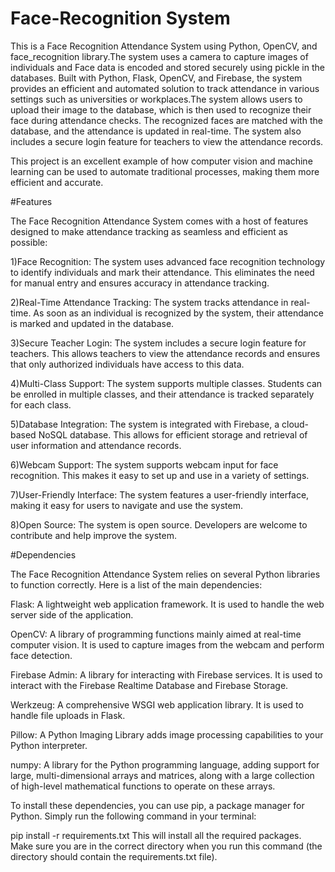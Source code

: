 # Face-Recognition System

This is a Face Recognition Attendance System using Python, OpenCV, and face_recognition library.The system uses a camera to capture images of individuals and  Face data is encoded and stored securely using pickle in the databases.
Built with Python, Flask, OpenCV, and Firebase, the system provides an efficient and automated solution to track attendance in various settings such as universities or workplaces.The system allows users to upload their image to the database, which is then used to recognize their face during attendance checks. The recognized faces are matched with the database, and the attendance is updated in real-time. The system also includes a secure login feature for teachers to view the attendance records.

This project is an excellent example of how computer vision and machine learning can be used to automate traditional processes, making them more efficient and accurate.

#Features

The Face Recognition Attendance System comes with a host of features designed to make attendance tracking as seamless and efficient as possible:

1)Face Recognition: The system uses advanced face recognition technology to identify individuals and mark their attendance. This eliminates the need for manual entry and ensures accuracy in attendance tracking.

2)Real-Time Attendance Tracking: The system tracks attendance in real-time. As soon as an individual is recognized by the system, their attendance is marked and updated in the database.

3)Secure Teacher Login: The system includes a secure login feature for teachers. This allows teachers to view the attendance records and ensures that only authorized individuals have access to this data.

4)Multi-Class Support: The system supports multiple classes. Students can be enrolled in multiple classes, and their attendance is tracked separately for each class.

5)Database Integration: The system is integrated with Firebase, a cloud-based NoSQL database. This allows for efficient storage and retrieval of user information and attendance records.

6)Webcam Support: The system supports webcam input for face recognition. This makes it easy to set up and use in a variety of settings.

7)User-Friendly Interface: The system features a user-friendly interface, making it easy for users to navigate and use the system.

8)Open Source: The system is open source. Developers are welcome to contribute and help improve the system.

#Dependencies

The Face Recognition Attendance System relies on several Python libraries to function correctly. Here is a list of the main dependencies:

Flask: A lightweight web application framework. It is used to handle the web server side of the application.

OpenCV: A library of programming functions mainly aimed at real-time computer vision. It is used to capture images from the webcam and perform face detection.

Firebase Admin: A library for interacting with Firebase services. It is used to interact with the Firebase Realtime Database and Firebase Storage.

Werkzeug: A comprehensive WSGI web application library. It is used to handle file uploads in Flask.

Pillow: A Python Imaging Library adds image processing capabilities to your Python interpreter.

numpy: A library for the Python programming language, adding support for large, multi-dimensional arrays and matrices, along with a large collection of high-level mathematical functions to operate on these arrays.

To install these dependencies, you can use pip, a package manager for Python. Simply run the following command in your terminal:

pip install -r requirements.txt
This will install all the required packages. Make sure you are in the correct directory when you run this command (the directory should contain the requirements.txt file).

